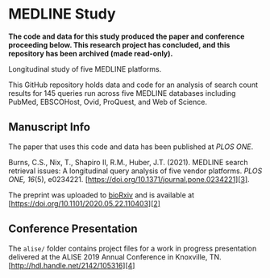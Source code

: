 # MEDLINE Study

**The code and data for this study produced
the paper and conference proceeding below.
This research project has concluded, and
this repository has been archived (made read-only).**

Longitudinal study of five MEDLINE platforms.

This GitHub repository holds data and code for an analysis of search count
results for 145 queries run across five MEDLINE databases including PubMed,
EBSCOHost, Ovid, ProQuest, and Web of Science.

## Manuscript Info

The paper that uses this code and data has been published at *PLOS ONE*.

Burns, C.S., Nix, T., Shapiro II, R.M., Huber, J.T. (2021). MEDLINE search retrieval issues: A longitudinal query analysis of five vendor platforms. *PLOS ONE, 16*(5), e0234221. [https://doi.org/10.1371/journal.pone.0234221][3].

The preprint was uploaded to [bioRxiv][1] and is available at
[https://doi.org/10.1101/2020.05.22.110403][2]

## Conference Presentation

The ``alise/`` folder contains project files for a work in progress
presentation delivered at the ALISE 2019 Annual Conference in Knoxville, TN.
[http://hdl.handle.net/2142/105316][4]

[1]:https://www.biorxiv.org/
[2]:https://doi.org/10.1101/2020.05.22.110403
[3]:https://doi.org/10.1371/journal.pone.0234221
[4]:http://hdl.handle.net/2142/105316
